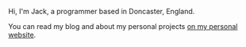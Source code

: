 Hi, I'm Jack, a programmer based in Doncaster, England.

You can read my blog and about my personal projects [on my personal website](https://jkendall327.github.io/jkendall327/).
